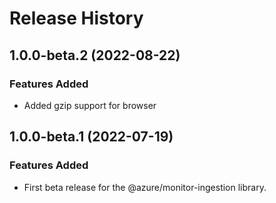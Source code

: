 # Release History

## 1.0.0-beta.2 (2022-08-22)

### Features Added
- Added gzip support for browser
## 1.0.0-beta.1 (2022-07-19)

### Features Added

- First beta release for the @azure/monitor-ingestion library.
